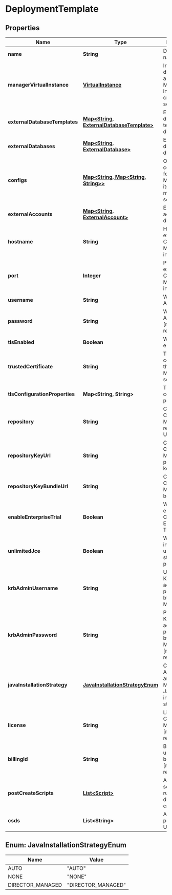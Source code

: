 
# DeploymentTemplate

## Properties
Name | Type | Description | Notes
------------ | ------------- | ------------- | -------------
**name** | **String** | Deployment name | 
**managerVirtualInstance** | [**VirtualInstance**](VirtualInstance.md) | Instance definition for a Cloudera Manager instance created from scratch |  [optional]
**externalDatabaseTemplates** | [**Map&lt;String, ExternalDatabaseTemplate&gt;**](ExternalDatabaseTemplate.md) | External database template definitions |  [optional]
**externalDatabases** | [**Map&lt;String, ExternalDatabase&gt;**](ExternalDatabase.md) | External database definitions |  [optional]
**configs** | [**Map&lt;String, Map&lt;String, String&gt;&gt;**](Map.md) | Optional configurations for Cloudera Manager and its management services |  [optional]
**externalAccounts** | [**Map&lt;String, ExternalAccount&gt;**](ExternalAccount.md) | External account definitions |  [optional]
**hostname** | **String** | Hostname for existing Cloudera Manager installation |  [optional]
**port** | **Integer** | Port for existing Cloudera Manager installation |  [optional]
**username** | **String** | Web UI and API username |  [optional]
**password** | **String** | Web UI and API password [redacted on read] |  [optional]
**tlsEnabled** | **Boolean** | Whether to enable TLS |  [optional]
**trustedCertificate** | **String** | Trusted certificate for the Cloudera Manager server |  [optional]
**tlsConfigurationProperties** | **Map&lt;String, String&gt;** | TLS configuration properties |  [optional]
**repository** | **String** | Custom Cloudera Manager repository URL |  [optional]
**repositoryKeyUrl** | **String** | Custom Cloudera Manager public GPG key |  [optional]
**repositoryKeyBundleUrl** | **String** | Custom Cloudera Manager key bundle URL |  [optional]
**enableEnterpriseTrial** | **Boolean** | Whether to enable Cloudera Enterprise Trial |  [optional]
**unlimitedJce** | **Boolean** | Whether to install unlimited strength JCE policy files |  [optional]
**krbAdminUsername** | **String** | Username for Kerberos administrative principal used by Cloudera Manager |  [optional]
**krbAdminPassword** | **String** | Password for Kerberos administrative principal used by Cloudera Manager [redacted on read] |  [optional]
**javaInstallationStrategy** | [**JavaInstallationStrategyEnum**](#JavaInstallationStrategyEnum) | Cloudera Altus Director and Cloudera Manager&#39;s Java installation strategy |  [optional]
**license** | **String** | License for Cloudera Manager [redacted on read] |  [optional]
**billingId** | **String** | Billing ID for usage-based billing [redacted on read] |  [optional]
**postCreateScripts** | [**List&lt;Script&gt;**](Script.md) | A list of scripts to be run after deployment creation |  [optional]
**csds** | **List&lt;String&gt;** | A list of CSD package URLs |  [optional]


<a name="JavaInstallationStrategyEnum"></a>
## Enum: JavaInstallationStrategyEnum
Name | Value
---- | -----
AUTO | &quot;AUTO&quot;
NONE | &quot;NONE&quot;
DIRECTOR_MANAGED | &quot;DIRECTOR_MANAGED&quot;



